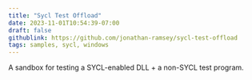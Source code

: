 ```yaml
---
title: "Sycl Test Offload"
date: 2023-11-01T10:54:39-07:00
draft: false
githublink: https://github.com/jonathan-ramsey/sycl-test-offload
tags: samples, sycl, windows
---
```


A sandbox for testing a SYCL-enabled DLL + a non-SYCL test program.
